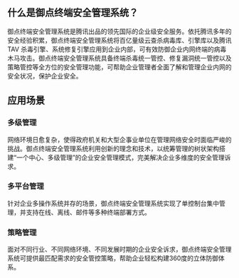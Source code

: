 ## 什么是御点终端安全管理系统？
御点终端安全管理系统是腾讯出品的领先国际的企业级安全服务。依托腾讯多年的安全经验积累，御点终端安全管理系统将百亿量级云查杀病毒库、引擎库以及腾讯 TAV 杀毒引擎、系统修复引擎应用到企业内部，可有效防御企业内网终端的病毒木马攻击。御点终端安全管理系统具备终端杀毒统一管控、修复漏洞统一管控以及策略管控等全方位的安全管理功能，可帮助企业管理者全面了解和管理企业内网的安全状况，保护企业安全。

## 应用场景
### 多级管理
网络环境日愈复杂，使得政府机关和大型企事业单位在管理网络安全时面临严峻的挑战。御点终端安全管理系统利用创新的理念和技术，以统筹管理的树状架构搭建“一个中心、多级管理”的企业安全管理模式，完美解决企业多维度的安全管理诉求。

### 多平台管理
针对企业多操作系统并存的场景，御点终端安全管理系统实现了单控制台集中管理，并支持在线、离线、邮件等多种终端部署方式。

### 策略管理
面对不同行业、不同网络环境、不同发展时期的企业安全诉求，御点终端安全管理系统可提供最匹配需求的安全管控策略，帮助企业轻松构建360度的立体防御体系。

